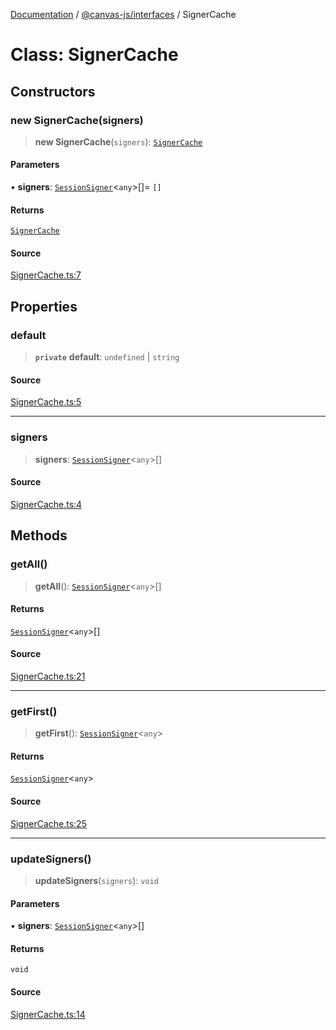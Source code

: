 [Documentation](../../../index.md) / [@canvas-js/interfaces](../index.md) / SignerCache

# Class: SignerCache

## Constructors

### new SignerCache(signers)

> **new SignerCache**(`signers`): [`SignerCache`](SignerCache.md)

#### Parameters

• **signers**: [`SessionSigner`](../interfaces/SessionSigner.md)\<`any`\>[]= `[]`

#### Returns

[`SignerCache`](SignerCache.md)

#### Source

[SignerCache.ts:7](https://github.com/canvasxyz/canvas/blob/4c6b729f/packages/interfaces/src/SignerCache.ts#L7)

## Properties

### default

> **`private`** **default**: `undefined` \| `string`

#### Source

[SignerCache.ts:5](https://github.com/canvasxyz/canvas/blob/4c6b729f/packages/interfaces/src/SignerCache.ts#L5)

***

### signers

> **signers**: [`SessionSigner`](../interfaces/SessionSigner.md)\<`any`\>[]

#### Source

[SignerCache.ts:4](https://github.com/canvasxyz/canvas/blob/4c6b729f/packages/interfaces/src/SignerCache.ts#L4)

## Methods

### getAll()

> **getAll**(): [`SessionSigner`](../interfaces/SessionSigner.md)\<`any`\>[]

#### Returns

[`SessionSigner`](../interfaces/SessionSigner.md)\<`any`\>[]

#### Source

[SignerCache.ts:21](https://github.com/canvasxyz/canvas/blob/4c6b729f/packages/interfaces/src/SignerCache.ts#L21)

***

### getFirst()

> **getFirst**(): [`SessionSigner`](../interfaces/SessionSigner.md)\<`any`\>

#### Returns

[`SessionSigner`](../interfaces/SessionSigner.md)\<`any`\>

#### Source

[SignerCache.ts:25](https://github.com/canvasxyz/canvas/blob/4c6b729f/packages/interfaces/src/SignerCache.ts#L25)

***

### updateSigners()

> **updateSigners**(`signers`): `void`

#### Parameters

• **signers**: [`SessionSigner`](../interfaces/SessionSigner.md)\<`any`\>[]

#### Returns

`void`

#### Source

[SignerCache.ts:14](https://github.com/canvasxyz/canvas/blob/4c6b729f/packages/interfaces/src/SignerCache.ts#L14)

